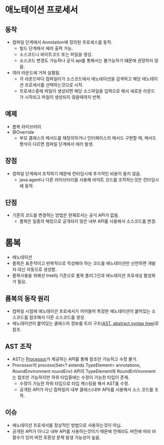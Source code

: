 # 애노테이션 프로세서

## 동작

* 컴파일 단계에서 Annotation에 정의된 프로세스를 동작.
    * 빌드 단계에서 에러 출력 가능.
    * 소스코드나 바이트코드 또는 파일을 생성.
    * 소스코드 변경도 가능하나 공식 api를 통해서는 불가능하기 떄문에 권장하지 않음.
* 여러 라운드에 거쳐 실햄됨.
    * 각 라운드마다 컴파일러가 소스코드에서 애노테이션을 검색하고 해당 애노테이션 프로세서를 선택하는것으로 시작.
    * 프로세스중에 파일이 생성되면 해당 소스파일을 입력으로 해서 새로운 라운드가 시작되고 파일이 생성되지 않을때까지 반복.

## 예제

* 롬복 라이브러리
* @Override
    * 부모 클래스의 메서드를 재정의하거나 인터페이스의 메서드 구현할 때, 메서드 형식이 다르면 컴파일 단계에서 에러 발생.

## 장점

* 컴파일 단계에서 조작하기 때문에 런타임시에 추가적인 비용이 들지 않음.
    * java agent나 다른 라이브러리를 사용해 바이트 코드를 조작하는것은 런타임시에 동작.

## 단점

* 기존의 코드를 변경하는 방법은 현재로서는 공식 API가 없음.
    * 롬복은 일종의 해킹으로 공개되지 않은 내부 API를 사용해서 소스코드를 변경.


# 롬복

* 애노테이션 
* 롬복은 표준적이고 반복적으로 작성해야 하는 코드를 애노테이션만 선언하면 개발자 대신 자동으로 생성함.
* 롬복사용을 위해선 Intellij 기준으로 롬복 플러그인과 애노테이션 프로세싱 활성화가 필요. 

## 롬복의 동작 원리

* 컴파일 시점에 애노테이션 프로세서가 끼어들어 특정한 애노테이션이 붙어있는 소스코드를 참조해서 다른 소스코드를 생성.
* 애노테이션이 붙어있는 클래스의 정보를 트리 구조([AST, abstract syntax tree](https://javaparser.org/inspecting-an-ast/))로 참조.

## AST 조작

* AST는 [Processor](https://docs.oracle.com/javase/8/docs/api/javax/annotation/processing/Processor.html)가 제공하는 API를 통해 참조만 가능하고 수정 불가.
* Processor의 process(Set<? extends TypeElement> annotations, RoundEnvironment roundEnv) API의 TypeElement와 RoundEnVironment는 참조만 가능하지만 하위 타입중에는 수정이 가능한 타입이 존재.
    * 수정이 가능한 하위 타입으로 타입 캐스팅을 해서 AST를 수정.
    * 공개된 API가 아닌 컴파일러 내부 클래스(내부 API)를 사용해서 소스 코드를 조작.

## 이슈

* 애노테이션 프로세서를 정상적인 방법으로 사용하는것이 아님.
* 공개된 API가 아니고 내부 API를 사용하는것이기 때문에 언제라도 버전에 따라 바뀔수가 있어 버전 호환성 문제 발생 가능성이 높음.
